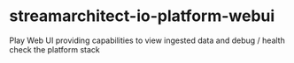 # streamarchitect-io-platform-webui
Play Web UI providing capabilities to view ingested data and debug / health check the platform stack
